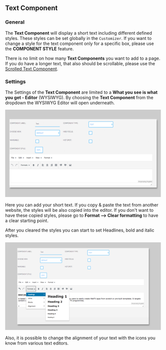 ## Text Component

### General

The **Text Component** will display a short text including different defined styles. These styles can be set globally in the `Customizer`. If you want to change a style for the text component only for a specific box, please use the **COMPONENT STYLE** feature.

There is no limit on how many **Text Components** you want to add to a page. If you do have a longer text, that also should be scrollable, please use the [Scrolled Text Component](https://mpat-eu.github.io/handbook/05_mpat_editing_component_scrolled_text.html).

### Settings

The Settings of the **Text Component** are limited to a **What you see is what you get - Editor** (WYSIWYG).
By choosing the **Text Component** from the dropdown the WYSIWYG Editor will open underneath.

![Text Component](images/Components/text_component_01.jpg)

Here you can add your short text. If you copy & paste the text from another website, the styles will be also copied into the editor. If you don't want to have these copied styles, please go to **Format --> Clear formatting** to have a clear starting point. 

After you cleared the styles you can start to set Headlines, bold and italic styles.

![Text Component | Styles](images/Components/text_component_02.jpg)

Also, it is possible to change the alignment of your text with the icons you know from various text editors.
